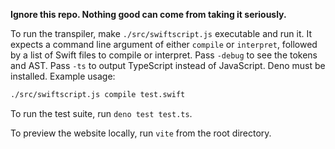 **Ignore this repo. Nothing good can come from taking it seriously.**

To run the transpiler, make `./src/swiftscript.js` executable and run it. It expects a command line argument of either `compile` or `interpret`, followed by a list of Swift files to compile or interpret. Pass `-debug` to see the tokens and AST. Pass `-ts` to output TypeScript instead of JavaScript. Deno must be installed. Example usage:

```bash
./src/swiftscript.js compile test.swift
```

To run the test suite, run `deno test test.ts`.

To preview the website locally, run `vite` from the root directory.
